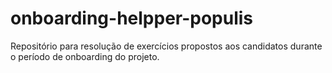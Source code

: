 # onboarding-helpper-populis
Repositório para resolução de exercícios propostos aos candidatos durante o período de onboarding do projeto.
